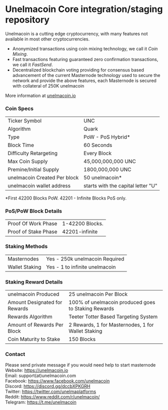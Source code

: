 Unelmacoin Core integration/staging repository
=====================================

Unelmacoin is a cutting edge cryptocurrency, with many features not available in most other cryptocurrencies.
- Anonymized transactions using coin mixing technology, we call it _Coin Mixing_.
- Fast transactions featuring guaranteed zero confirmation transactions, we call it _FastSend_.
- Decentralized blockchain voting providing for consensus based advancement of the current Masternode
  technology used to secure the network and provide the above features, each Masternode is secured
  with collateral of 250K unelmacoin

More information at [unelmacoin.io](http://www.unelmacoin.io)

### Coin Specs
<table>
<tr><td>Ticker Symbol</td><td>UNC</td></tr>
<tr><td>Algorithm</td><td>Quark</td></tr>
<tr><td>Type</td><td>PoW - PoS Hybrid*</td></tr>
<tr><td>Block Time</td><td>60 Seconds</td></tr>
<tr><td>Difficulty Retargeting</td><td>Every Block</td></tr>
<tr><td>Max Coin Supply</td><td>45,000,000,000 UNC</td></tr>
<tr><td>Premine/Initial Supply</td><td>1800,000,000 UNC</td></tr>
<tr><td>unelmacoin Created Per block</td><td>50 unelmacoin*</td></tr>
<tr><td>unelmacoin wallet address</td><td>starts with the capital letter "U"</td></tr>
</table>

*First 42200 Blocks PoW. 42201 - Infinite Blocks PoS only.

### PoS/PoW Block Details
<table>
<tr><td>Proof Of Work Phase</td><td>1-42200 Blocks.</td></tr>
<tr><td>Proof of Stake Phase</td><td>42201-infinite</td></tr>
</table>

### Staking Methods
<table>
<tr><td>Masternodes</td><td>Yes - 250k unelmacoin Required</td></tr>
<tr><td>Wallet Staking</td><td>Yes - 1 to infinite unelmacoin</td></tr>
</table>

### Staking Reward Details
<table>
<tr><td>unelmacoin Produced</td><td>25 unelmacoin Per Block</td></tr>
<tr><td>Amount Designated for Rewards</td><td>100% of unelmacoin produced goes to Staking Rewards</td></tr>
<tr><td>Rewards Algorithm</td><td>Teeter Totter Based Targeting System</td></tr>
<tr><td>Amount of Rewards Per Block</td><td>2 Rewards, 1 for Masternodes, 1 for Wallet Staking</td></tr>
<tr><td>Coin Maturity to Stake</td><td>150 Blocks</td></tr>


</table>


### Contact
Please send private message if you would need help to start masternode 
<br>Website: https://unelmacoin.io
<br>Email: support(at)unelmacoin.com 
<br>Facebook: https://www.facebook.com/unelmacoin
<br>Discord: https://discord.gg/dccbXPKGRH
<br>Twitter: https://twitter.com/unelmaplatforms
<br>Reddit: https://www.reddit.com/r/unelmacoin/
<br>Telegram: https://t.me/unelmacoin
